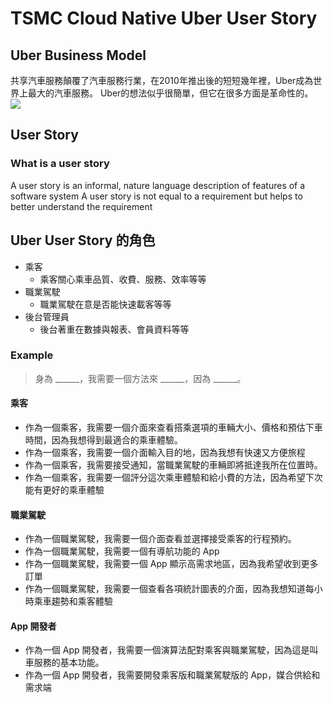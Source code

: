 # TSMC Cloud Native Uber User Story

## Uber Business Model
共享汽車服務顛覆了汽車服務行業，在2010年推出後的短短幾年裡，Uber成為世界上最大的汽車服務。
Uber的想法似乎很簡單，但它在很多方面是革命性的。
![](https://i.imgur.com/aprR7VA.png)

## User Story
### What is a user story
A user story is an informal, nature language description of features
of a software system
A user story is not equal to a requirement but helps to better
understand the requirement

## Uber User Story 的角色
* 乘客
    * 乘客關心乘車品質、收費、服務、效率等等
* 職業駕駛
    * 職業駕駛在意是否能快速載客等等
* 後台管理員
    * 後台著重在數據與報表、會員資料等等

### Example
> 身為 ______，我需要一個方法來 ______，因為 ______。

#### 乘客
* 作為一個乘客，我需要一個介面來查看搭乘選項的車輛大小、價格和預估下車時間，因為我想得到最適合的乘車體驗。
* 作為一個乘客，我需要一個介面輸入目的地，因為我想有快速又方便旅程
* 作為一個乘客，我需要接受通知，當職業駕駛的車輛即將抵達我所在位置時。
* 作為一個乘客，我需要一個評分這次乘車體驗和給小費的方法，因為希望下次能有更好的乘車體驗

#### 職業駕駛
* 作為一個職業駕駛，我需要一個介面查看並選擇接受乘客的行程預約。
* 作為一個職業駕駛，我需要一個有導航功能的 App
* 作為一個職業駕駛，我需要一個 App 顯示高需求地區，因為我希望收到更多訂單
* 作為一個職業駕駛，我需要一個查看各項統計圖表的介面，因為我想知道每小時乘車趨勢和乘客體驗

#### App 開發者
* 作為一個 App 開發者，我需要一個演算法配對乘客與職業駕駛，因為這是叫車服務的基本功能。
* 作為一個 App 開發者，我需要開發乘客版和職業駕駛版的 App，媒合供給和需求端




